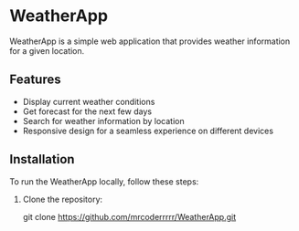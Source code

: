 
# WeatherApp

WeatherApp is a simple web application that provides weather information for a given location.

## Features

- Display current weather conditions
- Get forecast for the next few days
- Search for weather information by location
- Responsive design for a seamless experience on different devices

## Installation

To run the WeatherApp locally, follow these steps:

1. Clone the repository:

   git clone https://github.com/mrcoderrrrr/WeatherApp.git
